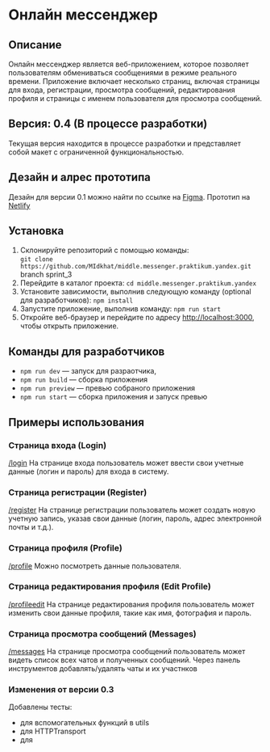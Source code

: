 # Онлайн мессенджер

## Описание

Онлайн мессенджер является веб-приложением, которое позволяет пользователям обмениваться сообщениями
в режиме реального времени. Приложение включает несколько страниц, включая страницы для входа,
регистрации, просмотра сообщений, редактирования профиля и страницы с именем пользователя для
просмотра сообщений.

## Версия: 0.4 (В процессе разработки)

Текущая версия находится в процессе разработки и представляет собой макет с ограниченной
функциональностью.

## Дезайн и алрес прототипа

Дезайн для версии 0.1 можно найти по ссылке на
[Figma](https://www.figma.com/file/3fadPRCD38XteX6sDx6hNk/Messenger?type=design&node-id=0%3A1&t=PYURXJQ9XpU48Zk7-1).
Прототип на [Netlify](https://sprint-3--mid-messenger-sprint-3.netlify.app/)

## Установка

1.  Склонируйте репозиторий с помощью команды:  
    `git clone https://github.com/MIdkhat/middle.messenger.praktikum.yandex.git` branch sprint_3
2.  Перейдите в каталог проекта: `cd middle.messenger.praktikum.yandex`
3.  Установите зависимости, выполнив следующую команду (optional для разработчиков): `npm install`
4.  Запустите приложение, выполнив команду: `npm run start`
5.  Откройте веб-браузер и перейдите по адресу [http://localhost:3000](http://localhost:3000), чтобы
    открыть приложение.

## Команды для разработчиков

- `npm run dev` — запуск для разраотчика,
- `npm run build` — сборка приложения
- `npm run preview` — превью собраного приложения
- `npm run start` — сборка приложения и запуск превью

## Примеры использования

### Страница входа (Login)

[/login](http://localhost:3000/login) На странице входа пользователь может ввести свои учетные
данные (логин и пароль) для входа в систему.

### Страница регистрации (Register)

[/register](http://localhost:3000/register) На странице регистрации пользователь может создать новую
учетную запись, указав свои данные (логин, пароль, адрес электронной почты и т.д.).

### Страница профиля (Profile)

[/profile](http://localhost:3000/profile) Можно посмотреть данные пользователя.

### Страница редактирования профиля (Edit Profile)

[/profileedit](http://localhost:3000/profileedit) На странице редактирования профиля пользователь
может изменить свои данные профиля, такие как имя, фотография и пароль.

### Страница просмотра сообщений (Messages)

[/messages](http://localhost:3000/messenger) На странице просмотра сообщений пользователь может
видеть список всех чатов и полученных сообщений. Через панель инструментов добавлять/удалять чаты и
их участнков

### Изменения от версии 0.3

Добавлены тесты:

- для вспомогательных функций в utils
- для HTTPTransport
- для
